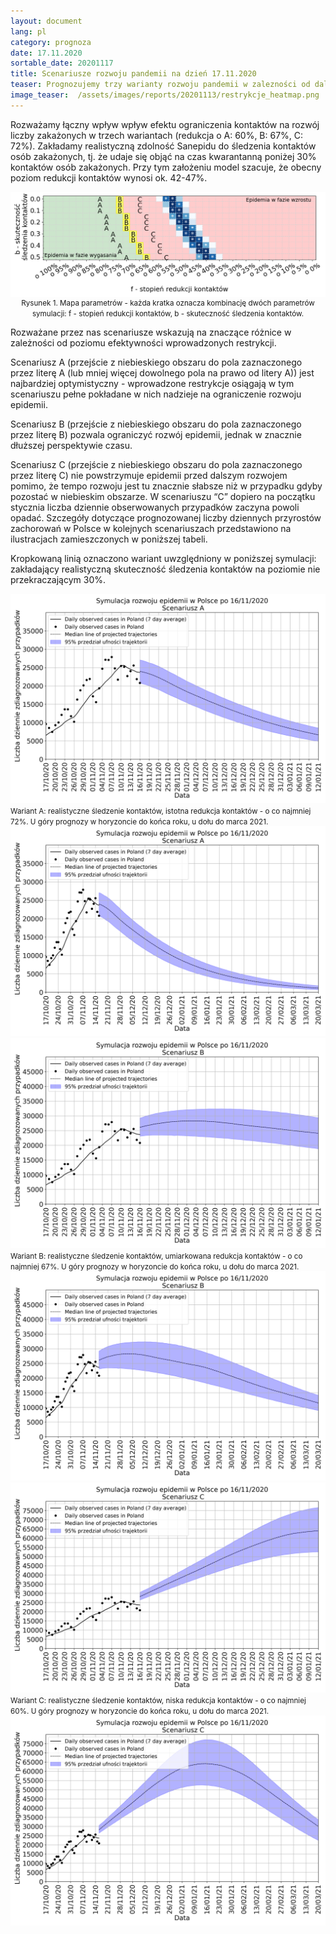 ```yaml
---
layout: document
lang: pl
category: prognoza
date: 17.11.2020
sortable_date: 20201117
title: Scenariusze rozwoju pandemii na dzień 17.11.2020 
teaser: Prognozujemy trzy warianty rozwoju pandemii w zalezności od dalszego poziomu redukcji kontaktów.
image_teaser:  /assets/images/reports/20201113/restrykcje_heatmap.png
---
```


Rozważamy łączny wpływ wpływ efektu ograniczenia kontaktów na rozwój liczby zakażonych w trzech wariantach 
(redukcja o A: 60%, B: 67%, C: 72%). Zakładamy realistyczną zdolność Sanepidu do śledzenia kontaktów osób zakażonych, 
tj. że udaje się objąć na czas kwarantanną poniżej 30% kontaktów osób zakażonych. Przy tym założeniu model szacuje, że
obecny poziom redukcji kontaktów wynosi ok. 42-47%.

<div style="text-align: center" class="row 80%">
    <span class="image fit">
        <img src="/assets/images/reports/20201113/restrykcje_heatmap.png" style="display: block; margin: 0 auto;"/>
    </span>
    <small>Rysunek 1. Mapa parametrów - każda kratka oznacza kombinację dwóch parametrów symulacji: f - stopień redukcji kontaktów, b - skuteczność śledzenia kontaktów.</small>
</div>

<div class="row">
<p></p>
<p>Rozważane przez nas scenariusze wskazują na znaczące różnice w zależności od poziomu efektywności wprowadzonych
 restrykcji.</p>
<p>Scenariusz A (przejście z niebieskiego obszaru do pola zaznaczonego przez literę A 
 (lub mniej więcej dowolnego pola na prawo od litery A)) jest najbardziej optymistyczny - wprowadzone restrykcje 
 osiągają w tym scenariuszu pełne pokładane w nich nadzieje na ograniczenie rozwoju epidemii.
</p><p>Scenariusz B (przejście z niebieskiego obszaru do pola zaznaczonego przez literę B) pozwala ograniczyć
 rozwój epidemii, jednak w znacznie dłuższej perspektywie czasu. </p>
 <p>Scenariusz C (przejście z niebieskiego obszaru do pola zaznaczonego przez literę C) nie powstrzymuje epidemii 
 przed dalszym rozwojem pomimo, że tempo rozwoju jest tu znacznie słabsze niż w przypadku gdyby pozostać w 
 niebieskim obszarze. W scenariuszu “C” dopiero na początku stycznia liczba dziennie obserwowanych przypadków 
 zaczyna powoli opadać. Szczegóły dotyczące prognozowanej liczby dziennych przyrostów zachorowań w Polsce w
  kolejnych scenariuszach przedstawiono na ilustracjach zamieszczonych w poniższej tabeli.</p>

<p>Kropkowaną linią oznaczono wariant uwzględniony w poniższej symulacji: zakładający realistyczną skuteczność 
śledzenia kontaktów na poziomie nie przekraczającym 30%.</p>
</div>
<div class="box alt">
    <div class="row 96% uniform">
        <div class="4u 12u$(medium)">
            <span class="image fit">
                <img src="/assets/images/reports/20201117/scenario_GreenShifted_False_16_11_2020_year_end_PL.png" />
            </span>
            <small>Wariant A: realistyczne śledzenie kontaktów, istotna redukcja kontaktów - o co najmniej 72%. 
            U góry prognozy w horyzoncie do końca roku, u dołu do marca 2021.</small>
            <span class="image fit">
                <img src="/assets/images/reports/20201117/scenario_GreenShifted_False_16_11_2020_march_PL.png" />
            </span>
        </div>
        <div class="4u 12u$(medium)">
            <span class="image fit">
                <img src="/assets/images/reports/20201117/scenario_YellowShifted_False_16_11_2020_year_end_PL.png" />
            </span>
            <small>Wariant B: realistyczne śledzenie kontaktów, umiarkowana redukcja kontaktów - o co najmniej 67%. 
            U góry prognozy w horyzoncie do końca roku, u dołu do marca 2021.</small>
            <span class="image fit">
                <img src="/assets/images/reports/20201117/scenario_YellowShifted_False_16_11_2020_march_PL.png" />
            </span>
        </div>
        <div class="4u 12u$(medium)">
            <span class="image fit">
                <img src="/assets/images/reports/20201117/scenario_RedShifted_False_16_11_2020_year_end_PL.png" />
            </span>
            <small>Wariant C: realistyczne śledzenie kontaktów, niska redukcja kontaktów - o co najmniej 60%. 
            U góry prognozy w horyzoncie do końca roku, u dołu do marca 2021.</small>
            <span class="image fit">
                <img src="/assets/images/reports/20201117/scenario_RedShifted_False_16_11_2020_march_PL.png" />
            </span>
        </div>
    </div>
</div>